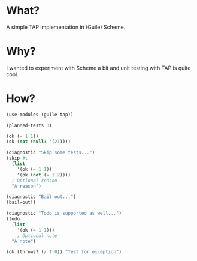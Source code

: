 What?
=====
A simple TAP implementation in (Guile) Scheme.

Why?
====
I wanted to experiment with Scheme a bit and unit testing with TAP is quite cool.

How?
====

```Scheme
(use-modules (guile-tap))

(planned-tests 3)

(ok (= 1 1))
(ok (not (null? '(21))))

(diagnostic "Skip some tests...")
(skip #t
  (list
    '(ok (= 1 1))
    '(ok (not (= 1 2))))
  ; Optional reason
  "A reason")

(diagnostic "Bail out...")
(bail-out!)

(diagnostic "Todo is supported as well...")
(todo
  (list
    '(ok (= 1 1)))
    ; Optional note
  "A note")

(ok (throws? (/ 1 0)) "Test for exception")
```
